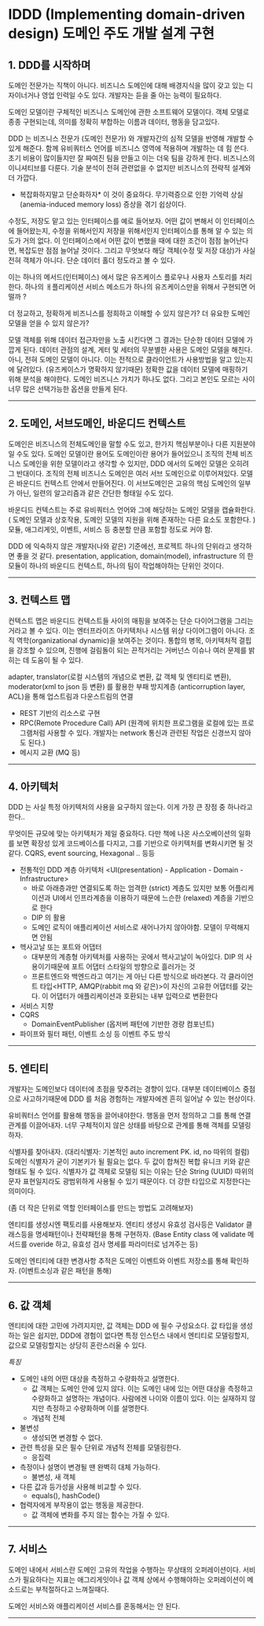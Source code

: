 # IDDD (Implementing domain-driven design) 도메인 주도 개발 설계 구현


## 1. DDD를 시작하며

도메인 전문가는 직책이 아니다. 비즈니스 도메인에 대해 배경지식을 많이 갖고 있는 디자이너거나 영업 인력일 수도 있다. 개발자는 듣을 줄 아는 능력이 필요하다.

도메인 모델이란 구체적인 비즈니스 도메인에 관한 소프트웨어 모델이다. 객체 모델로 종종 구현되는데, 의미를 정확히 부합하는 이름과 데이터, 행동을 담고있다.

DDD 는 비즈니스 전문가 (도메인 전문가) 와 개발자간의 심적 모델을 반영해 개발할 수 있게 해준다. 함께 유비쿼터스 언어를 비즈니스 영역에 적용하며 개발하는 데 힘 쓴다. 초기 비용이 많이들지만 잘 짜여진 팀을 만들고 이는 더욱 팀을 강하게 한다. 비즈니스의 이니셔티브를 다룬다. 기술 분석이 전혀 관련없을 수 없지만 비즈니스의 전략적 설계와 더 가깝다.

* 복잡화하지말고 단순화하자* 이 것이 중요하다. 무기력증으로 인한 기억력 상실 (anemia-induced memory loss) 증상을 겪기 쉽상이다.

수정도, 저장도 맡고 있는 인터페이스를 예로 들어보자. 어떤 값이 변해서 이 인터페이스에 들어왔는지, 수정을 위해서인지 저장을 위해서인지 인터페이스를 통해 알 수 있는 의도가 거의 없다. 이 인터페이스에서 어떤 값이 변했을 때에 대한 조건이 점점 늘어난다면, 복잡도만 점점 늘어날 것이다. 그리고 무엇보다 해당 객체(수정 및 저장 대상)가 사실 전혀 객체가 아니다. 단순 데이터 홀더 정도라고 볼 수 있다.

이는 하나의 메서드(인터페이스) 에서 많은 유즈케이스 플로우나 사용자 스토리를 처리한다. 하나의 ㅐ플리케이션 서비스 메소드가 하나의 유즈케이스만을 위해서 구현되면 어떨까 ?

더 정교하고, 정확하게 비즈니스를 정희하고 이해할 수 있지 않은가? 
더 유요한 도메인 모델을 얻을 수 있지 않은가?

모델 객체를 위해 데이터 접근자만을 노출 시킨다면 그 결과는 단순한 데이터 모델에 가깝게 된다. 데이터 관점의 설계, 게터 및 세터의 무분별한 사용은 도메인 모델을 해친다. 아니, 전혀 도메인 모델이 아니다. 이는 전적으로 클라이언트가 사용방법을 알고 있는지에 달려있다. (유즈케이스가 명확하지 않기때문) 정확한 값을 데이터 모델에 매핑하기 위해 분석을 해야한다. 도메인 비즈니스 가치가 하나도 없다. 그리고 본인도 모르는 사이 너무 많은 선택가능한 옵션을 만들게 된다.

---

## 2. 도메인, 서브도메인, 바운디드 컨텍스트

도메인은 비즈니스의 전체도메인을 말할 수도 있고, 한가지 핵심부분이나 다른 지원분야일 수도 있다. 도메인 모델이란 용어도 도메인이란 용어가 들어있으니 조직의 전체 비즈니스 도메인을 위한 모델이라고 생각할 수 있지만, DDD 에서의 도메인 모델은 오히려 그 반대이다. 조직의 전체 비즈니스 도메인은 여러 서브 도메인으로 이루어져있다. 모델은 바운디드 컨텍스트 안에서 만들어진다. 이 서브도메인은 고유의 핵심 도메인의 일부가 아닌, 일련의 알고리즘과 같은 간단한 형태일 수도 있다.

바운디드 컨텍스트는 주로 유비쿼터스 언어와 그에 해당하는 도메인 모델을 캡슐화한다. ( 도메인 모델과 상호작용, 도메인 모델의 지원을 위해 존재하는 다른 요소도 포함한다. )
모듈, 애그리게잇, 이벤트, 서비스 등 충분할 만큼 포함할 정도로 커야 함.

DDD 에 익숙하지 않은 개발자(나와 같은) 기준에선, 프로젝트 하나의 단위라고 생각하면 좋을 것 같다.
presentation, application, domain(model), infrastructure 의 한 모듈이 하나의 바운디드 컨텍스트, 하나의 팀이 작업해야하는 단위인 것이다.

---

## 3. 컨텍스트 맵

컨텍스트 맵은 바운디드 컨텍스트들 사이의 매핑을 보여주는 단순 다이어그램을 그리는 거라고 볼 수 있다. 이는 엔터프라이즈 아키텍처나 시스템 위상 다이어그램이 아니다. 조직 역학(organizational dynamic)을 보여주는 것이다. 통합의 병목, 아키텍처적 결핍을 강조할 수 있으며, 진행에 걸림돌이 되는 끈적거리는 거버넌스 이슈나 여러 문제를 밝히는 데 도움이 될 수 있다.

adapter, translator(로컬 시스템의 개념으로 변환, 값 객체 및 엔티티로 변환), moderator(xml to json 등 변환) 를 활용한 부패 방지계층 (anticorruption layer, ACL)을 통해 업스트림과 다운스트림의 연결
- REST 기반의 리소스로 구현
- RPC(Remote Procedure Call) API (원격에 위치한 프로그램을 로컬에 있는 프로그램처럼 사용할 수 있다. 개발자는 network 통신과 관련된 작업은 신경쓰지 않아도 된다.)
- 메시지 교환 (MQ 등)

---

## 4. 아키텍처

DDD 는 사실 특정 아키텍처의 사용을 요구하지 않는다. 이게 가장 큰 장점 중 하나라고 한다..

무엇이든 규모에 맞는 아키텍처가 제일 중요하다. 다만 책에 나온 사스오베이션의 일화를 보면 확장성 있게 코드베이스를 다지고, 그를 기반으로 아키텍처를 변화시키면 될 것 같다. CQRS, event sourcing, Hexagonal .. 등등

- 전통적인 DDD 계층 아키텍처 <UI(presentation) - Application - Domain - Infrastructure>
  - 바로 아래층과만 연결되도록 하는 엄격한 (strict) 계층도 있지만 보통 어플리케이션과 UI에서 인프라계층을 이용하기 때문에 느슨한 (relaxed) 계층을 기반으로 한다
  - DIP 의 활용
  - 도메인 로직이 애플리케이션 서비스로 새어나가지 않아야함. 모델이 무력해지면 안됨
- 헥사고날 또는 포트와 어댑터
  - 대부분의 계층형 아키텍처를 사용하는 곳에서 헥사고날이 녹아있다. DIP 의 사용이기때문에 포트 어댑터 스타일의 방향으로 흘러가는 것
  - 프론트엔드와 백엔드라고 여기는 게 아닌 다른 방식으로 바라본다. 각 클라이언트 타입<HTTP, AMQP(rabbit mq 와 같은)>이 자신의 고유한 어댑터를 갖는다. 이 어댑터가 애플리케이션과 호환되는 내부 입력으로 변환한다
- 서비스 지향 
- CQRS
  - DomainEventPublisher (옵저버 패턴에 기반한 경량 컴포넌트)
- 파이프와 필터 패턴, 이벤트 소싱 등 이벤트 주도 방식

---

## 5. 엔티티

개발자는 도메인보다 데이터에 초점을 맞추려는 경향이 있다. 대부분 데이터베이스 중점으로 사고하기때문에 DDD 를 처음 경험하는 개발자에겐 흔히 일어날 수 있는 현상이다.

유비쿼터스 언어를 활용해 행동을 끌어내야한다. 행동을 먼저 정의하고 그를 통해 연결관계를 이끌어내자. 너무 구체적이지 않은 상태를 바탕으로 관계를 통해 객체를 모델링하자.

식별자를 찾아내자. (대리식별자: 기본적인 auto increment PK. id, no 따위의 컬럼) 도메인 식별자가 굳이 기본키가 될 필요는 없다. 두 값이 합쳐진 복합 유니크 키와 같은 형태도 될 수 있다.
식별자가 값 객체로 모델링 되는 이유는 단순 String (UUID) 따위의 문자 표현일지라도 광범위하게 사용될 수 있기 때문이다. 더 강한 타입으로 지정한다는 의미이다.

(좀 더 작은 단위로 역할 인터페이스를 만드는 방법도 고려해보자)

엔티티를 생성시엔 팩토리를 사용해보자.
엔티티 생성시 유효성 검사등은 Validator 클래스등을 명세패턴이나 전략패턴을 통해 구현하자. (Base Entity class 에 validate 메서드를 overide 하고, 유효성 검사 명세를 파라미터로 넘겨주는 등)

도메인 엔티티에 대한 변경사항 추적은 도메인 이벤트와 이벤트 저장소를 통해 확인하자. (이벤트소싱과 같은 패턴을 통해)

---

## 6. 값 객체


엔티티에 대한 고민에 가려지지만, 값 객체는 DDD 에 필수 구성요소다. 값 타입을 생성하는 일은 쉽지만, DDD에 경험이 없다면 특정 인스턴스 내에서 엔티티로 모델링할지, 값으로 모델링할지는 상당히 혼란스러울 수 있다.

_특징_

- 도메인 내의 어떤 대상을 측정하고 수량화하고 설명한다.
  - 값 객체는 도메인 안에 있지 않다.  이는 도메인 내에 있는 어떤 대상을 측정하고 수량화하고 설명하는 개념이다. 사람에겐 나이와 이름이 있다. 이는 실재하지 않지만 측정하고 수량화하며 이를 설명한다.
  - 개념적 전체
- 불변성
  - 생성되면 변경할 수 없다.
- 관련 특성을 모은 필수 단위로 개념적 전체를 모델링한다.
  - 응집력 
- 측정이나 설명이 변경될 땐 완벽히 대체 가능하다.
  - 불변성, 새 객체 
- 다른 값과 등가성을 사용해 비교할 수 있다.
  - equals(), hashCode() 
- 협력자에게 부작용이 없는 행동을 제공한다.
  - 값 객체에 변화를 주지 않는 함수는 가질 수 있다.

---

## 7. 서비스

도메인 내에서 서비스란 도메인 고유의 작업을 수행하는 무상태의 오퍼레이션이다. 서비스가 필요하다는 지표는 애그리게잇이나 값 객체 상에서 수행해야하는 오퍼레이션이 메소드로는 부적절하다고 느껴질때다.

도메인 서비스와 애플리케이션 서비스를 혼동해서는 안 된다.

---



